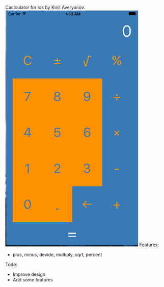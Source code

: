 Caclculator for ios by Kirill Averyanov.
![alt tag](https://github.com/Kirillzzy/iosCalculator/blob/master/screen.png)
Features:
- plus, minus, devide, multiply, sqrt, percent

Todo:
- Improve design
- Add some features



